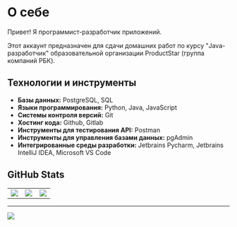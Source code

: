 # О себе

Привет! Я программист-разработчик приложений.

Этот аккаунт предназначен для сдачи домашних работ по курсу "Java-разработчик" образовательной ﻿организации ProductStar (группа компаний РБК).

## Технологии и инструменты

* **Базы данных:** PostgreSQL, SQL
* **Языки программирования:** Python, Java, JavaScript
* **Системы контроля версий:** Git
* **Хостинг кода:** Github, Gitlab
* **Инструменты для тестирования API:** Postman
* **Инструменты для управления базами данных:** pgAdmin
* **Интегрированные среды разработки:** Jetbrains Pycharm, Jetbrains IntelliJ IDEA, Microsoft VS Code

## GitHub Stats
<table>
  <tr>
    <td width="33%">
      <img src="https://github-readme-stats.vercel.app/api?username=va0rlov&theme=dark&hide_border=false&include_all_commits=false&count_private=false" />
    </td>
    <td width="33%">
      <img src="https://github-readme-streak-stats.herokuapp.com/?user=va0rlov&theme=dark&hide_border=false" />
    </td>
    <td width="33%">
      <img src="https://github-readme-stats.vercel.app/api/top-langs/?username=va0rlov&theme=dark&hide_border=false&include_all_commits=false&count_private=false&layout=compact" />
    </td>
  </tr>
</table>

---
[![](https://visitcount.itsvg.in/api?id=va0rlov&icon=0&color=0)](https://visitcount.itsvg.in)
